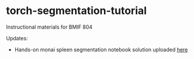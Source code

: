 # torch-segmentation-tutorial
Instructional materials for BMIF 804

Updates: 
- Hands-on monai spleen segmentation notebook solution uploaded [here](Tutorial2_monai_spleen_solution.ipynb)
